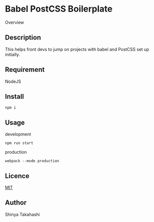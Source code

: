 Babel PostCSS Boilerplate
====

Overview

## Description
This helps front devs to jump on projects with babel and PostCSS set up initially.

## Requirement
NodeJS

## Install
    npm i

## Usage
development

    npm run start

production

    webpack --mode production

## Licence

[MIT](https://github.com/tcnksm/tool/blob/master/LICENCE)

## Author
Shinya Takahashi